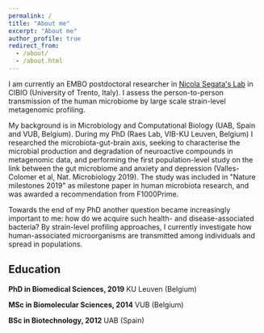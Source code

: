 ```yaml
---
permalink: /
title: "About me"
excerpt: "About me"
author_profile: true
redirect_from: 
  - /about/
  - /about.html
---
```


I am currently an EMBO postdoctoral researcher in [Nicola Segata's Lab](http://segatalab.cibio.unitn.it/) in CIBIO (University of Trento, Italy). I assess the person-to-person transmission of the human microbiome by large scale strain-level metagenomic profiling.

My background is in Microbiology and Computational Biology (UAB, Spain and VUB, Belgium). During my PhD (Raes Lab, VIB-KU Leuven, Belgium) I researched the microbiota-gut-brain axis, seeking to characterise the microbial production and degradation of neuroactive compounds in metagenomic data, and performing the first population-level study on the link between the gut microbiome and anxiety and depression (Valles-Colomer et al, Nat. Microbiology 2019). The study was included in "Nature milestones 2019" as milestone paper in human microbiota research, and was awarded a recommendation from F1000Prime.

Towards the end of my PhD another question became increasingly important to me: how do we acquire such health- and disease-associated bacteria? By strain-level profiling approaches, I currently investigate how human-associated microorganisms are transmitted among individuals and spread in populations.


**Education**
------
**PhD in Biomedical Sciences, 2019**
KU Leuven (Belgium)

**MSc in Biomolecular Sciences, 2014**
VUB (Belgium)

**BSc in Biotechnology, 2012**
UAB (Spain)

